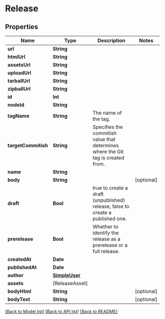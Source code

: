 # Release

## Properties
Name | Type | Description | Notes
------------ | ------------- | ------------- | -------------
**url** | **String** |  | 
**htmlUrl** | **String** |  | 
**assetsUrl** | **String** |  | 
**uploadUrl** | **String** |  | 
**tarballUrl** | **String** |  | 
**zipballUrl** | **String** |  | 
**id** | **Int** |  | 
**nodeId** | **String** |  | 
**tagName** | **String** | The name of the tag. | 
**targetCommitish** | **String** | Specifies the commitish value that determines where the Git tag is created from. | 
**name** | **String** |  | 
**body** | **String** |  | [optional] 
**draft** | **Bool** | true to create a draft (unpublished) release, false to create a published one. | 
**prerelease** | **Bool** | Whether to identify the release as a prerelease or a full release. | 
**createdAt** | **Date** |  | 
**publishedAt** | **Date** |  | 
**author** | [**SimpleUser**](SimpleUser.md) |  | 
**assets** | [ReleaseAsset] |  | 
**bodyHtml** | **String** |  | [optional] 
**bodyText** | **String** |  | [optional] 

[[Back to Model list]](../README.md#documentation-for-models) [[Back to API list]](../README.md#documentation-for-api-endpoints) [[Back to README]](../README.md)


